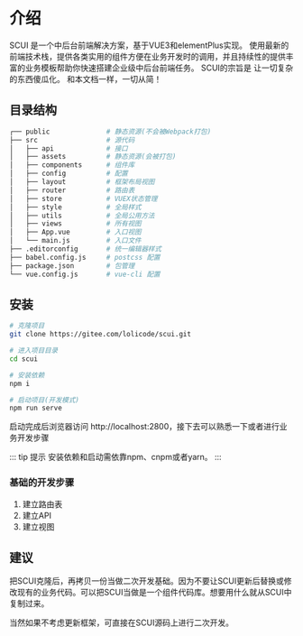 # 介绍

SCUI 是一个中后台前端解决方案，基于VUE3和elementPlus实现。
使用最新的前端技术栈，提供各类实用的组件方便在业务开发时的调用，并且持续性的提供丰富的业务模板帮助你快速搭建企业级中后台前端任务。
SCUI的宗旨是 让一切复杂的东西傻瓜化。
和本文档一样，一切从简！

## 目录结构
``` sh
┌── public				# 静态资源(不会被Webpack打包)
├── src					# 源代码
│	├── api				# 接口
│	├── assets			# 静态资源(会被打包)
│	├── components		# 组件库
│	├── config			# 配置
│	├── layout			# 框架布局视图
│	├── router			# 路由表
│	├── store			# VUEX状态管理
│	├── style			# 全局样式
│	├── utils			# 全局公用方法
│	├── views			# 所有视图
│	├── App.vue			# 入口视图
│	└── main.js			# 入口文件
├── .editorconfig		# 统一编辑器样式
├── babel.config.js		# postcss 配置
├── package.json		# 包管理
└── vue.config.js		# vue-cli 配置
```

## 安装
``` sh
# 克隆项目
git clone https://gitee.com/lolicode/scui.git

# 进入项目目录
cd scui

# 安装依赖
npm i

# 启动项目(开发模式)
npm run serve
```

启动完成后浏览器访问 http://localhost:2800，接下去可以熟悉一下或者进行业务开发步骤

::: tip 提示
安装依赖和启动需依靠npm、cnpm或者yarn。
:::

### 基础的开发步骤
1. 建立路由表
2. 建立API
3. 建立视图

## 建议
把SCUI克隆后，再拷贝一份当做二次开发基础。因为不要让SCUI更新后替换或修改现有的业务代码。可以把SCUI当做是一个组件代码库。想要用什么就从SCUI中复制过来。

当然如果不考虑更新框架，可直接在SCUI源码上进行二次开发。